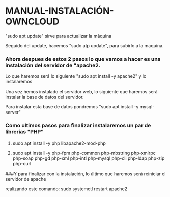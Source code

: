 # MANUAL-INSTALACIÓN-OWNCLOUD

 "sudo apt update"  sirve para actualizar la màquina

 Seguido del update, hacemos "sudo atp update", para subirlo a la maquina.

### Ahora despues de estos 2 pasos lo que vamos a hacer es una instalación del servidor de "apache2.

 Lo que haremos será lo siguiente "sudo apt install -y apache2" y lo instalaremos

Una vez hemos instalado el servidor web, lo siguiente que haremos será instalar la base de datos del servidor.

Para instalar esta base de datos pondremos "sudo apt install -y mysql-server"

### Como ultimos pasos para finalizar instalaremos un par de librerias "PHP"

1. sudo apt install -y php libapache2-mod-php

2. sudo apt install -y php-fpm php-common php-mbstring php-xmlrpc php-soap php-gd php-xml php-intl php-mysql php-cli php-ldap php-zip php-curl 

###Y para finalizar con la instalación, lo último que haremos será reiniciar el servidor de apache

realizando este comando: sudo systemctl restart apache2
